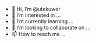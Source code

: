 - 👋 Hi, I’m @utekuwer
- 👀 I’m interested in ...
- 🌱 I’m currently learning ...
- 💞️ I’m looking to collaborate on ...
- 📫 How to reach me ...

<!---
utekuwer/utekuwer is a ✨ special ✨ repository because its `README.md` (this file) appears on your GitHub profile.
You can click the Preview link to take a look at your changes.
--->
